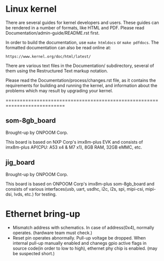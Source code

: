 # Linux kernel

There are several guides for kernel developers and users. These guides can
be rendered in a number of formats, like HTML and PDF. Please read
Documentation/admin-guide/README.rst first.

In order to build the documentation, use ``make htmldocs`` or
``make pdfdocs``.  The formatted documentation can also be read online at:

    https://www.kernel.org/doc/html/latest/

There are various text files in the Documentation/ subdirectory,
several of them using the Restructured Text markup notation.

Please read the Documentation/process/changes.rst file, as it contains the
requirements for building and running the kernel, and information about
the problems which may result by upgrading your kernel.

===========================================================================


## som-8gb_board

Brought-up by ONPOOM Corp.

This board is based on NXP Corp's imx8m-plus EVK and consists of 
imx8m-plus AP(CPU: A53 x4 & M7 x1), 8GB RAM, 32GB eMMC, etc.


## jig_board

Brought-up by ONPOOM Corp.

This board is based on ONPOOM Corp's imx8m-plus som-8gb_board and consists of 
various interfaces(usb, uart, usdhc, i2c, i2s, spi, mipi-csi, mipi-dsi, lvds, 
etc.) for testing.

# Ethernet bring-up
- Mismatch address with schematics. 
In case of address(0x4), normally operates. (hardware team must check.)
- Reset pin operates abnormally. Pull-up voltage be dropped. 
When internal pull-up manually enabled 
and chanegs gpio active flags in source code(in order to low to high), 
ethernet phy chip is enabled. (may be suspected short.)
